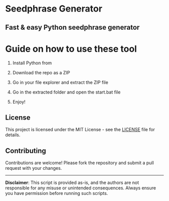 # Seedphrase Generator     
     
## Fast & easy Python seedphrase generator  
         
# Guide on how to use these tool     
        
1. Install Python from   
 
2. Download the repo as a ZIP   
  
3. Go in your file explorer and extract the ZIP file   
      
4. Go in the extracted folder and open the start.bat file   
   
5. Enjoy!     
      
## License     
  
This project is licensed under the MIT License - see the [LICENSE](LICENSE) file for details.        
   
## Contributing  
      
Contributions are welcome! Please fork the repository and submit a pull request with your changes.     
    
---    
   
**Disclaimer**: This script is provided as-is, and the authors are not responsible for any misuse or unintended consequences. Always ensure you have permission before running such scripts.   
